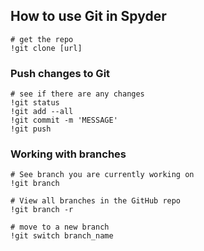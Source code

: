 ## How to use Git in Spyder

```
# get the repo
!git clone [url]
```

### Push changes to Git
```
# see if there are any changes
!git status
!git add --all
!git commit -m 'MESSAGE'
!git push

```

### Working with branches
```
# See branch you are currently working on
!git branch

# View all branches in the GitHub repo
!git branch -r

# move to a new branch
!git switch branch_name

```

